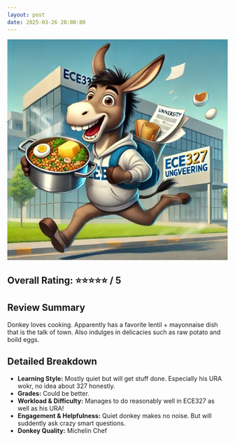 ```yaml
---
layout: post
date: 2025-03-26 20:00:00
---
```


![donkey](/assets/chef.webp)

## Overall Rating: ⭐⭐⭐⭐⭐ / 5  

## Review Summary  
Donkey loves cooking. Apparently has a favorite lentil + mayonnaise dish that is
the talk of town. Also indulges in delicacies such as raw potato and boild eggs.

## Detailed Breakdown  

- **Learning Style:** Mostly quiet but will get stuff done. Especially his URA wokr, no idea about 327 honestly.
- **Grades:** Could be better.
- **Workload & Difficulty:** Manages to do reasonably well in ECE327 as well as his URA! 
- **Engagement & Helpfulness:** Quiet donkey makes no noise. But will suddently ask crazy smart questions.
- **Donkey Quality:** Michelin Chef

